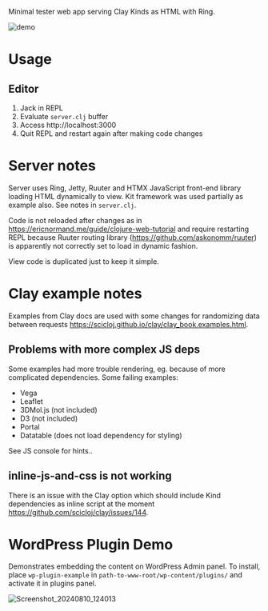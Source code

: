 Minimal tester web app serving Clay Kinds as HTML with Ring.

![demo](https://github.com/user-attachments/assets/36845bde-a05f-4a23-a0b5-5b6616fcb541)

# Usage

## Editor

1. Jack in REPL
2. Evaluate `server.clj` buffer
3. Access http://localhost:3000
4. Quit REPL and restart again after making code changes

# Server notes

Server uses Ring, Jetty, Ruuter and HTMX JavaScript front-end library loading HTML dynamically to view.
Kit framework was used partially as example also.
See notes in `server.clj`.

Code is not reloaded after changes as in https://ericnormand.me/guide/clojure-web-tutorial and require restarting REPL because Ruuter routing library (https://github.com/askonomm/ruuter) is apparently not correctly set to load in dynamic fashion.

View code is duplicated just to keep it simple.

# Clay example notes
Examples from Clay docs are used with some changes for randomizing data between requests https://scicloj.github.io/clay/clay_book.examples.html.

## Problems with more complex JS deps

Some examples had more trouble rendering, eg. because of more complicated dependencies. Some failing examples:

- Vega
- Leaflet
- 3DMol.js (not included)
- D3 (not included)
- Portal
- Datatable (does not load dependency for styling)

See JS console for hints..

## inline-js-and-css is not working

There is an issue with the Clay option which should include Kind dependencies as inline script at the moment https://github.com/scicloj/clay/issues/144.

# WordPress Plugin Demo
Demonstrates embedding the content on WordPress Admin panel. To install, place `wp-plugin-example` in `path-to-www-root/wp-content/plugins/` and activate it in plugins panel.

![Screenshot_20240810_124013](https://github.com/user-attachments/assets/40a7694a-febf-4472-bde6-1277a2bfc0ca)

